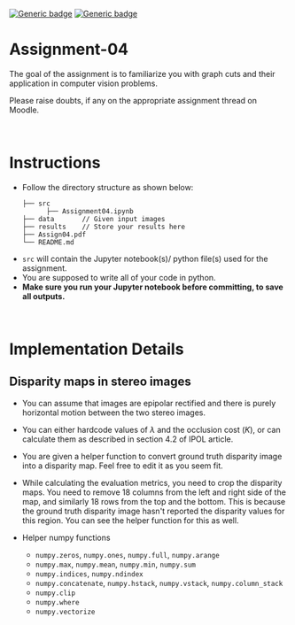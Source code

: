 [![Generic badge](https://img.shields.io/badge/CV-Assignment:4-BLUE.svg)](https://shields.io/)
[![Generic badge](https://img.shields.io/badge/DUE-23:59hrs,14/03/2023-RED.svg)](https://shields.io/)

# Assignment-04

The goal of the assignment is to familiarize you with graph cuts and their application in computer vision problems.

Please raise doubts, if any on the appropriate assignment thread on Moodle.

<br>

# Instructions

-   Follow the directory structure as shown below:
    ```
    ├── src
          ├── Assignment04.ipynb
    ├── data       // Given input images
    ├── results    // Store your results here
    ├── Assign04.pdf
    └── README.md
    ```
-   `src` will contain the Jupyter notebook(s)/ python file(s) used for the assignment.
-   You are supposed to write all of your code in python.
-   **Make sure you run your Jupyter notebook before committing, to save all outputs.**

<br>

# Implementation Details

## Disparity maps in stereo images

-   You can assume that images are epipolar rectified and there is purely horizontal motion between the two stereo images.
-   You can either hardcode values of $\lambda$ and the occlusion cost ($K$), or can calculate them as described in section 4.2 of IPOL article.
-   You are given a helper function to convert ground truth disparity image into a disparity map. Feel free to edit it as you seem fit.

-   While calculating the evaluation metrics, you need to crop the disparity maps. You need to remove 18 columns from the left and right side of the map, and similarly 18 rows from the top and the bottom. This is because the ground truth disparity image hasn't reported the disparity values for this region. You can see the helper function for this as well.

-   Helper numpy functions
    -   `numpy.zeros`, `numpy.ones`, `numpy.full`, `numpy.arange`
    -   `numpy.max`, `numpy.mean`, `numpy.min`, `numpy.sum`
    -   `numpy.indices`, `numpy.ndindex`
    -   `numpy.concatenate`, `numpy.hstack`, `numpy.vstack`, `numpy.column_stack`
    -   `numpy.clip`
    -   `numpy.where`
    -   `numpy.vectorize`
